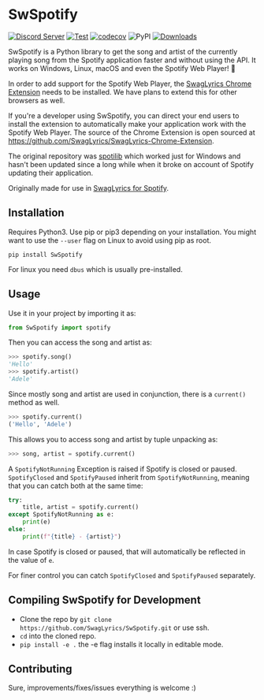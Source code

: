 # SwSpotify

[![Discord Server](https://badgen.net/badge/discord/join%20chat/7289DA?icon=discord)](https://discord.gg/DSUZGK4)
[![Test](https://github.com/SwagLyrics/SwSpotify/actions/workflows/tests.yml/badge.svg)](https://github.com/SwagLyrics/SwSpotify/actions/workflows/tests.yml)
[![codecov](https://codecov.io/gh/SwagLyrics/SwSpotify/branch/master/graph/badge.svg)](https://codecov.io/gh/SwagLyrics/SwSpotify)
![PyPI](https://img.shields.io/pypi/v/swspotify.svg)
[![Downloads](https://pepy.tech/badge/swspotify)](https://pepy.tech/project/swspotify)

SwSpotify is a Python library to get the song and artist of the currently playing song from the Spotify application faster and without using the API. It works on Windows, Linux, macOS and even the Spotify Web Player! 🥳

In order to add support for the Spotify Web Player, the [SwagLyrics Chrome Extension](https://chrome.google.com/webstore/detail/swaglyrics-for-spotify/miopldoofdhmipepmnclnoangcdffmlk) needs to be installed. We have plans to extend this for other browsers as well.

If you're a developer using SwSpotify, you can direct your end users to install the extension to automatically make your application work with the Spotify Web Player. The source of the Chrome Extension is open sourced at https://github.com/SwagLyrics/SwagLyrics-Chrome-Extension.

The original repository was [spotilib](https://github.com/XanderMJ/spotilib) which worked just for Windows and hasn't been updated since a long while when it broke on account of Spotify updating their application.

Originally made for use in [SwagLyrics for Spotify](https://github.com/SwagLyrics/SwagLyrics-For-Spotify).

## Installation

Requires Python3. Use pip or pip3 depending on your installation. You might want to use the `--user` flag on Linux to
avoid using pip as root.

```shell
pip install SwSpotify
```

For linux you need `dbus` which is usually pre-installed.

## Usage

Use it in your project by importing it as:

```py
from SwSpotify import spotify
```

Then you can access the song and artist as:

```py
>>> spotify.song()
'Hello'
>>> spotify.artist()
'Adele'
```

Since mostly song and artist are used in conjunction, there is a `current()` method as well.

```py
>>> spotify.current()
('Hello', 'Adele')
```

This allows you to access song and artist by tuple unpacking as:

```py
>>> song, artist = spotify.current()
```

A `SpotifyNotRunning` Exception is raised if Spotify is closed or paused. `SpotifyClosed` and `SpotifyPaused` inherit from `SpotifyNotRunning`, meaning that you can catch both at the same time:

```py
try:
    title, artist = spotify.current()
except SpotifyNotRunning as e:
    print(e)
else:
    print(f"{title} - {artist}")
```

In case Spotify is closed or paused, that will automatically be reflected in the value of `e`.

For finer control you can catch `SpotifyClosed` and `SpotifyPaused` separately.

## Compiling SwSpotify for Development

- Clone the repo by `git clone https://github.com/SwagLyrics/SwSpotify.git` or use ssh.
- `cd` into the cloned repo.
- `pip install -e .` the -e flag installs it locally in editable mode.

## Contributing

Sure, improvements/fixes/issues everything is welcome :)
